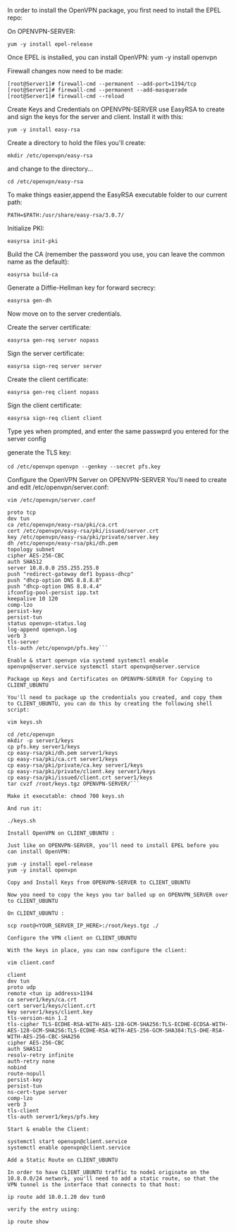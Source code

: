In order to install the OpenVPN package, you first need to install the EPEL repo:

On OPENVPN-SERVER:

```yum -y install epel-release```

Once EPEL is installed, you can install OpenVPN: yum -y install openvpn

Firewall changes now need to be made:

```[root@Server1]# firewall-cmd --permanent --add-port=1194/tcp```
```[root@Server1]# firewall-cmd --permanent --add-masquerade```
```[root@Server1]# firewall-cmd --reload```

Create Keys and Credentials on OPENVPN-SERVER use EasyRSA to create and sign the keys for the server and client. Install it with this:

```yum -y install easy-rsa```

Create a directory to hold the files you'll create:

```mkdir /etc/openvpn/easy-rsa```

and change to the directory...

```cd /etc/openvpn/easy-rsa```

To make things easier,append the EasyRSA executable folder to our current path:

```PATH=$PATH:/usr/share/easy-rsa/3.0.7/```

Initialize PKI:

```easyrsa init-pki```

Build the CA (remember the password you use, you can leave the common name as the default):

```easyrsa build-ca```

Generate a Diffie-Hellman key for forward secrecy:

```easyrsa gen-dh```

Now move on to the server credentials.

Create the server certificate:

```easyrsa gen-req server nopass```

Sign the server certificate:

```easyrsa sign-req server server```

Create the client certificate:

```easyrsa gen-req client nopass```

Sign the client certificate:

```easyrsa sign-req client client```

Type yes when prompted, and enter the same passwprd you entered for the server config

generate the TLS key:

```cd /etc/openvpn```
```openvpn --genkey --secret pfs.key```

Configure the OpenVPN Server on OPENVPN-SERVER You'll need to create and edit /etc/openvpn/server.conf:

```vim /etc/openvpn/server.conf```

```port 1194
proto tcp
dev tun
ca /etc/openvpn/easy-rsa/pki/ca.crt
cert /etc/openvpn/easy-rsa/pki/issued/server.crt
key /etc/openvpn/easy-rsa/pki/private/server.key
dh /etc/openvpn/easy-rsa/pki/dh.pem
topology subnet
cipher AES-256-CBC
auth SHA512
server 10.8.0.0 255.255.255.0
push "redirect-gateway def1 bypass-dhcp"
push "dhcp-option DNS 8.8.8.8"
push "dhcp-option DNS 8.8.4.4"
ifconfig-pool-persist ipp.txt
keepalive 10 120
comp-lzo
persist-key
persist-tun
status openvpn-status.log
log-append openvpn.log
verb 3
tls-server
tls-auth /etc/openvpn/pfs.key```

Enable & start openvpn via systemd systemctl enable openvpn@server.service systemctl start openvpn@server.service

Package up Keys and Certificates on OPENVPN-SERVER for Copying to CLIENT_UBUNTU

You'll need to package up the credentials you created, and copy them to CLIENT_UBUNTU, you can do this by creating the following shell script:

vim keys.sh

cd /etc/openvpn
mkdir -p server1/keys
cp pfs.key server1/keys
cp easy-rsa/pki/dh.pem server1/keys
cp easy-rsa/pki/ca.crt server1/keys
cp easy-rsa/pki/private/ca.key server1/keys
cp easy-rsa/pki/private/client.key server1/keys
cp easy-rsa/pki/issued/client.crt server1/keys
tar cvzf /root/keys.tgz OPENVPN-SERVER/```

Make it executable: chmod 700 keys.sh

And run it:

./keys.sh

Install OpenVPN on CLIENT_UBUNTU :

Just like on OPENVPN-SERVER, you'll need to install EPEL before you can install OpenVPN:

yum -y install epel-release
yum -y install openvpn

Copy and Install Keys from OPENVPN-SERVER to CLIENT_UBUNTU

Now you need to copy the keys you tar balled up on OPENVPN_SERVER over to CLIENT_UBUNTU

On CLIENT_UBUNTU :

scp root@<YOUR_SERVER_IP_HERE>:/root/keys.tgz ./

Configure the VPN client on CLIENT_UBUNTU

With the keys in place, you can now configure the client:

vim client.conf

client
dev tun
proto udp 
remote <tun ip address>1194  
ca server1/keys/ca.crt
cert server1/keys/client.crt
key server1/keys/client.key
tls-version-min 1.2
tls-cipher TLS-ECDHE-RSA-WITH-AES-128-GCM-SHA256:TLS-ECDHE-ECDSA-WITH-AES-128-GCM-SHA256:TLS-ECDHE-RSA-WITH-AES-256-GCM-SHA384:TLS-DHE-RSA-WITH-AES-256-CBC-SHA256
cipher AES-256-CBC
auth SHA512
resolv-retry infinite
auth-retry none
nobind
route-nopull
persist-key
persist-tun
ns-cert-type server
comp-lzo
verb 3
tls-client
tls-auth server1/keys/pfs.key

Start & enable the Client:

systemctl start openvpn@client.service
systemctl enable openvpn@client.service

Add a Static Route on CLIENT_UBUNTU

In order to have CLIENT_UBUNTU traffic to node1 originate on the 10.8.0.0/24 network, you'll need to add a static route, so that the VPN tunnel is the interface that connects to that host:

ip route add 10.0.1.20 dev tun0

verify the entry using:

ip route show
